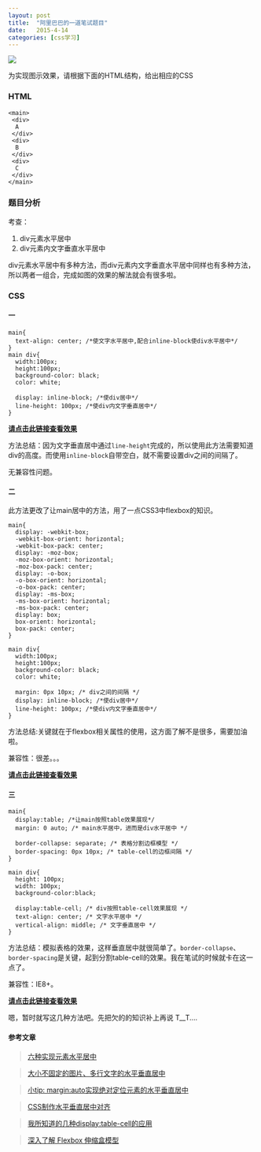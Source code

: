 ```yaml
---
layout: post
title:  "阿里巴巴的一道笔试题目"
date:   2015-4-14
categories: [css学习]
---
```


![](/images/posts/2015041401.png)

为实现图示效果，请根据下面的HTML结构，给出相应的CSS

### HTML

	<main>
	 <div>
	  A
	 </div>
	 <div>
	  B
	 </div>
	 <div>
	  C
	 </div>
	</main>


### 题目分析

考查：

1. div元素水平居中
2. div元素内文字垂直水平居中

div元素水平居中有多种方法，而div元素内文字垂直水平居中同样也有多种方法，所以两者一组合，完成如图的效果的解法就会有很多啦。

### CSS

#### 一
	main{
	  text-align: center; /*使文字水平居中,配合inline-block使div水平居中*/
	}
	main div{
	  width:100px;
	  height:100px;
	  background-color: black;
	  color: white;

	  display: inline-block; /*使div居中*/
	  line-height: 100px; /*使div内文字垂直居中*/
	}

**[请点击此链接查看效果](./../demo/alibaba/CSS-1.html)**

方法总结：因为文字垂直居中通过`line-height`完成的，所以使用此方法需要知道div的高度。而使用`inline-block`自带空白，就不需要设置div之间的间隔了。

无兼容性问题。

#### 二

此方法更改了让main居中的方法，用了一点CSS3中flexbox的知识。

	main{
	  display: -webkit-box;
	  -webkit-box-orient: horizontal;
	  -webkit-box-pack: center;
	  display: -moz-box;
	  -moz-box-orient: horizontal;
	  -moz-box-pack: center;
	  display: -o-box;
	  -o-box-orient: horizontal;
	  -o-box-pack: center;
	  display: -ms-box;
	  -ms-box-orient: horizontal;
	  -ms-box-pack: center;
	  display: box;
	  box-orient: horizontal;
	  box-pack: center;
	}

	main div{
	  width:100px;
	  height:100px;
	  background-color: black;
	  color: white;

	  margin: 0px 10px; /* div之间的间隔 */
	  display: inline-block; /*使div居中*/
	  line-height: 100px; /*使div内文字垂直居中*/
	}

方法总结:关键就在于flexbox相关属性的使用，这方面了解不是很多，需要加油啦。

兼容性：很差。。。

**[请点击此链接查看效果](./../demo/alibaba/CSS-2.html)**

#### 三

	main{
	  display:table; /*让main按照table效果展现*/
	  margin: 0 auto; /* main水平居中，进而是div水平居中 */

	  border-collapse: separate; /* 表格分割边框模型 */
	  border-spacing: 0px 10px; /* table-cell的边框间隔 */
	}

	main div{
	  height: 100px;
	  width: 100px;
	  background-color:black;

	  display:table-cell; /* div按照table-cell效果展现 */
	  text-align: center; /* 文字水平居中 */
	  vertical-align: middle; /* 文字垂直居中 */
	}


方法总结：模拟表格的效果，这样垂直居中就很简单了。`border-collapse`、`border-spacing`是关键，起到分割table-cell的效果。我在笔试的时候就卡在这一点了。

兼容性：IE8+。

**[请点击此链接查看效果](./../demo/alibaba/CSS-3.html)**

嗯，暂时就写这几种方法吧。先把欠的的知识补上再说 T__T....

#### 参考文章

> [六种实现元素水平居中](http://www.w3cplus.com/css/elements-horizontally-center-with-css.html)


> [大小不固定的图片、多行文字的水平垂直居中](http://www.zhangxinxu.com/wordpress/2009/08/%E5%A4%A7%E5%B0%8F%E4%B8%8D%E5%9B%BA%E5%AE%9A%E7%9A%84%E5%9B%BE%E7%89%87%E3%80%81%E5%A4%9A%E8%A1%8C%E6%96%87%E5%AD%97%E7%9A%84%E6%B0%B4%E5%B9%B3%E5%9E%82%E7%9B%B4%E5%B1%85%E4%B8%AD/)

> [小tip: margin:auto实现绝对定位元素的水平垂直居中](http://www.zhangxinxu.com/wordpress/2013/11/margin-auto-absolute-%E7%BB%9D%E5%AF%B9%E5%AE%9A%E4%BD%8D-%E6%B0%B4%E5%B9%B3%E5%9E%82%E7%9B%B4%E5%B1%85%E4%B8%AD/)

> [CSS制作水平垂直居中对齐](http://www.w3cplus.com/css/vertically-center-content-with-css)

> [我所知道的几种display:table-cell的应用](http://www.zhangxinxu.com/wordpress/2010/10/%E6%88%91%E6%89%80%E7%9F%A5%E9%81%93%E7%9A%84%E5%87%A0%E7%A7%8Ddisplaytable-cell%E7%9A%84%E5%BA%94%E7%94%A8/)


> [深入了解 Flexbox 伸缩盒模型](http://www.w3cplus.com/blog/666.html)
